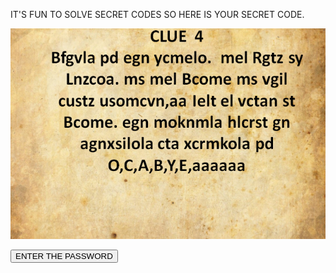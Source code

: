 IT'S FUN TO SOLVE SECRET CODES SO HERE IS YOUR SECRET CODE.


![](d.PNG)



<a href="https://linkenc.net/0u6.iaPgLdzVU02CAPuaPE~Fe2~hgB-lrw~XnUtZm6YhdnskQXcP.EJ1v3gnutDnWopP9u6FBI7ezGw4g-WCN0pSe2wf5sHDA!"> <button>ENTER THE PASSWORD</button></a>
